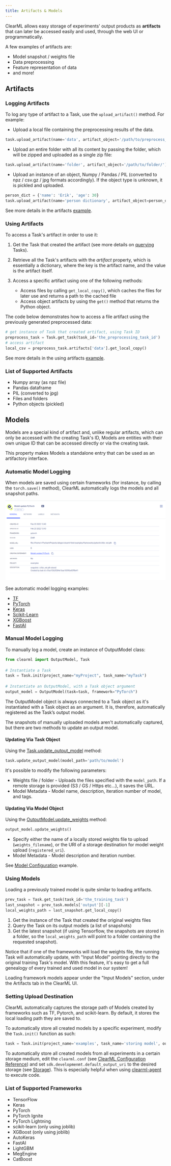 ```yaml
---
title: Artifacts & Models
---
```


ClearML allows easy storage of experiments' output products as **artifacts** that can later be accessed easily 
and used, through the web UI or programmatically. 

A few examples of artifacts are: 
* Model snapshot / weights file 
* Data preprocessing
* Feature representation of data
* and more!

## Artifacts
### Logging Artifacts
To log any type of artifact to a Task, use the `upload_artifact()` method. For example:

* Upload a local file containing the preprocessing results of the data.
```python
task.upload_artifact(name='data', artifact_object='/path/to/preprocess_data.csv')
```
* Upload an entire folder with all its content by passing the folder, which will be zipped and uploaded as a single 
  zip file:
```python
task.upload_artifact(name='folder', artifact_object='/path/to/folder/')
```
* Upload an instance of an object, Numpy / Pandas / PIL (converted to npz / csv.gz / jpg formats accordingly). If the 
  object type is unknown, it is pickled and uploaded.
```python
person_dict = {'name': 'Erik', 'age': 30}
task.upload_artifact(name='person dictionary', artifact_object=person_dict)
```

See more details in the artifacts [example](../guides/reporting/artifacts.md).

### Using Artifacts
To access a Task's artifact in order to use it:
1. Get the Task that created the artifact (see more details on [querying](task.md#querying--searching-tasks) 
Tasks).

1. Retrieve all the Task's artifacts with the *artifact* property, which is essentially a dictionary, 
where the key is the artifact name, and the value is the artifact itself.
1. Access a specific artifact using one of the following methods:
   - Access files by calling `get_local_copy()`, which caches the files for later use and returns a path to the cached 
  file
   - Access object artifacts by using the `get()` method that returns the Python object.
    
The code below demonstrates how to access a file artifact using the previously generated preprocessed data:
```python
# get instance of Task that created artifact, using Task ID
preprocess_task = Task.get_task(task_id='the_preprocessing_task_id')
# access artifact
local_csv = preprocess_task.artifacts['data'].get_local_copy()
```

See more details in the using artifacts [example](../guides/reporting/using_artifacts.md).

### List of Supported Artifacts

- Numpy array (as npz file)
- Pandas dataframe
- PIL (converted to jpg)
- Files and folders
- Python objects (pickled)

## Models 
Models are a special kind of artifact and, unlike regular artifacts, which can only be accessed with the creating Task's ID,
Models are entities with their own unique ID that can be accessed directly or via the creating task.

This property makes Models a standalone entry that can be used as an artifactory interface.

### Automatic Model Logging

When models are saved using certain frameworks (for instance, by calling the `torch.save()` method), ClearML automatically 
logs the models and all snapshot paths.

![image](../img/examples_model_update_model.png)

See automatic model logging examples: 
* [TF](../guides/frameworks/tensorflow/tensorflow_mnist.md)
* [PyTorch](../guides/frameworks/pytorch/pytorch_mnist.md)
* [Keras](../guides/frameworks/keras/keras_tensorboard.md)
* [Scikit-Learn](../guides/frameworks/scikit-learn/sklearn_joblib_example.md)
* [XGBoost](../guides/frameworks/xgboost/xgboost_sample.md)
* [FastAI](../guides/frameworks/fastai/fastai_with_tensorboard.md)


### Manual Model Logging 

To manually log a model, create an instance of OutputModel class:
```python
from clearml import OutputModel, Task

# Instantiate a Task 
task = Task.init(project_name="myProject", task_name="myTask")

# Instantiate an OutputModel, with a Task object argument
output_model = OutputModel(task=task, framework="PyTorch")
```

The OutputModel object is always connected to a Task object as it's instantiated with a Task object as an argument. 
It is, therefore, automatically registered as the Task’s output model.

The snapshots of manually uploaded models aren't automatically captured, but there are two methods
to update an output model. 

#### Updating Via Task Object
Using the [Task.update_output_model](../references/sdk/task.md#update_output_model) method:
  
```python
task.update_output_model(model_path='path/to/model')
```
It's possible to modify the following parameters:
* Weights file / folder - Uploads the files specified with the `model_path`.
  If a remote storage is provided (S3 / GS / Https etc...), it saves the URL.
* Model Metadata - Model name, description, iteration number of model, and tags. 

#### Updating Via Model Object
Using the [OutputModel.update_weights](../references/sdk/model_outputmodel.md#update_weights) method:
  
```python
output_model.update_weights()
```
* Specify either the name of a locally stored weights file to upload (`weights_filename`), or the URI of a storage destination
for model weight upload (`registered_uri`).
* Model Metadata - Model description and iteration number. 

See [Model Configuration](../guides/reporting/model_config.md) example.

### Using Models

Loading a previously trained model is quite similar to loading artifacts.

```python
prev_task = Task.get_task(task_id='the_training_task')
last_snapshot = prev_task.models['output'][-1]
local_weights_path = last_snapshot.get_local_copy()
```
1. Get the instance of the Task that created the original weights files
2. Query the Task on its output models (a list of snapshots)
3. Get the latest snapshot (if using Tensorflow, the snapshots are stored in a folder, so the `local_weights_path` will point to a folder containing the requested snapshot).

Notice that if one of the frameworks will load the weights file, the running Task will automatically update, with 
"Input Model" pointing directly to the original training Task's model. With this feature, it's easy to get a full genealogy 
of every trained and used model in our system!

Loading framework models appear under the "Input Models" section, under the Artifacts tab in the ClearML UI.

### Setting Upload Destination

ClearML automatically captures the storage path of Models created by frameworks such as TF, Pytorch, and scikit-learn. By default, 
it stores the local loading path they are saved to.

To automatically store all created models by a specific experiment, modify the `Task.init()` function as such:
```python
task = Task.init(project_name='examples', task_name='storing model', output_uri='s3://my_models/')
```

To automatically store all created models from all experiments in a certain storage medium, edit the `clearml.conf` (see
 [ClearML Configuration Reference](../configs/clearml_conf.md#sdkdevelopment)) and set `sdk.developmenmt.default_output_uri` to the desired 
storage (see [Storage](../integrations/storage.md)).
This is especially helpful when using [clearml-agent](../clearml_agent.md) to execute code.

### List of Supported Frameworks

- TensorFlow 
- Keras 
- PyTorch 
- PyTorch Ignite
- PyTorch Lightning  
- scikit-learn (only using joblib)
- XGBoost (only using joblib)
- AutoKeras
- FastAI
- LightGBM
- MegEngine 
- CatBoost